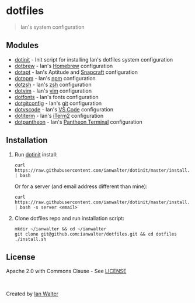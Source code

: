 # dotfiles
> Ian's system configuration

## Modules

* [dotinit][dotinitUrl] - Init script for installing Ian's dotfiles system
  configuration
* [dotbrew][dotbrewUrl] - Ian's [Homebrew][brewUrl] configuration
* [dotapt][dotaptUrl] - Ian's Aptitude and [Snapcraft][snapUrl] configuration
* [dotnpm][dotnpmUrl] - Ian's [npm][npmUrl] configuration
* [dotzsh](https://github.com/ianwalter/dotzsh) - Ian's [zsh][zshUrl]
  configuration
* [dotvim](https://github.com/ianwalter/dotvim) - Ian's [vim][vimUrl]
  configuration
* [dotfonts][dotfontsUrl] - Ian's fonts configuration
* [dotgitconfig][dotgitconfigUrl] - Ian's [git][gitUrl] configuration
* [dotvscode][dotvscodeUrl] - Ian's [VS Code][vscUrl] configuration
* [dotiterm][dotitermUrl] - Ian's [iTerm2][itermUrl] configuration
* [dotpantheon][dotpantheonUrl] - Ian's [Pantheon Terminal][pantheonUrl]
  configuration

## Installation

1. Run [dotinit][dotinitUrl] install:
   ```console
   curl https://raw.githubusercontent.com/ianwalter/dotinit/master/install.sh | bash
   ```
   Or for a server (and email address different than mine):
   ```console
   curl https://raw.githubusercontent.com/ianwalter/dotinit/master/install.sh | bash -s server <email>
   ```

2. Clone dotfiles repo and run installation script:
   ```console
   mkdir ~/ianwalter && cd ~/ianwalter
   git clone git@github.com:ianwalter/dotfiles.git && cd dotfiles
   ./install.sh
   ```

## License

Apache 2.0 with Commons Clause - See [LICENSE][licenseUrl]

&nbsp;

Created by [Ian Walter](https://iankwalter.com)

[dotinitUrl]: https://github.com/ianwalter/dotinit
[dotbrewUrl]: https://github.com/ianwalter/dotbrew
[dotaptUrl]: https://github.com/ianwalter/dotapt
[dotnpmUrl]: https://github.com/ianwalter/dotnpm
[dotgitconfigUrl]: https://github.com/ianwalter/dotgitconfig
[dotfontsUrl]: https://github.com/ianwalter/dotfonts
[dotvscodeUrl]: https://github.com/ianwalter/dotvscode
[dotitermUrl]: https://github.com/ianwalter/dotiterm
[dotpantheonUrl]: https://github.com/ianwalter/dotpantheon

[brewUrl]: https://brew.sh
[snapUrl]: https://snapcraft.io
[npmUrl]: https://www.npmjs.com/
[zshUrl]: https://www.zsh.org/
[vimUrl]: https://www.vim.org/
[gitUrl]: https://git-scm.com/
[vscUrl]: https://code.visualstudio.com
[itermUrl]: https://iterm2.com
[pantheonUrl]: https://github.com/elementary/terminal

[licenseUrl]: https://github.com/ianwalter/dotfiles/blob/master/LICENSE
